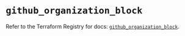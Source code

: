 # `github_organization_block`

Refer to the Terraform Registry for docs: [`github_organization_block`](https://registry.terraform.io/providers/integrations/github/6.7.0/docs/resources/organization_block).
